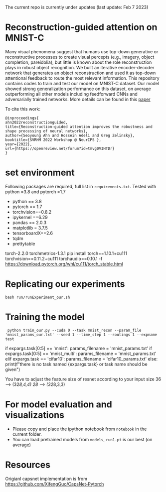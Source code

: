 The current repo is currently under updates (last update: Feb 7 2023)

# Reconstruction-guided attention on MNIST-C
Many visual phenomena suggest that humans use top-down generative or reconstructive processes to create visual percepts (e.g., imagery, object completion, pareidolia), but little is known about the role reconstruction plays in robust object recognition. We built an iterative encoder-decoder network that generates an object reconstruction and used it as top-down attentional feedback to route the most relevant information. This repository contains codes to train and test our model on MNIST-C dataset. Our model showed strong generalization performance on this dataset, on average outperforming all other models including feedforward CNNs and adversarially trained networks. More details can be found in this [paper](https://openreview.net/forum?id=tmvg0VIHTDr)


To cite this work:
```
@inproceedings{
ahn2022reconstructionguided,
title={Reconstruction-guided attention improves the robustness and shape processing of neural networks},
author={Seoyoung Ahn and Hossein Adeli and Greg Zelinsky},
booktitle={SVRHM 2022 Workshop @ NeurIPS },
year={2022},
url={https://openreview.net/forum?id=tmvg0VIHTDr}
}
```

# set environment
Following packages are required, full list in `requirements.txt`. Tested with python =3.8 and pytorch =1.7
- python == 3.8 
- pytorch == 1.7 
- torchvision==0.8.2
- ipykernel ==6.29
- pandas == 2.0.3
- matplotlib = 3.7.5
- tensorboardX==2.6
- tqdm
- prettytable

torch-2.2.0 torchmetrics-1.3.1
pip install torch==1.10.1+cu111 torchvision==0.11.2+cu111 torchaudio==0.10.1 -f https://download.pytorch.org/whl/cu111/torch_stable.html


# Replicating our experiments
`bash run/runExperiment_our.sh`


# Training the model
` python train_our.py --cuda 0 --task mnist_recon --param_file 'mnist_params_our.txt' --seed 1 --time_step 1 --routings 1 --expname test`


if expargs.task[0:5] == 'mnist':
    params_filename = 'mnist_params.txt'
if expargs.task[0:5] == 'mnist_multi':
    params_filename = 'mnist_params.txt'
elif expargs.task == 'cifar10':
    params_filename = 'cifar10_params.txt'
else:
    print(f"there is no task named {expargs.task} or task name should be given")

You have to adjust the feature size of resnet according to your input size
36 --> (32*8,4,4)
28 --> (32*8,3,3)
# For model evaluation and visualizations
- Please copy and place the ipython notebook from `notebook` in the current folder. 
- You can load pretrained models from `models`, `run1.pt` is our best (on average)

# Resources
Origianl capsnet implementation is from https://github.com/XifengGuo/CapsNet-Pytorch
